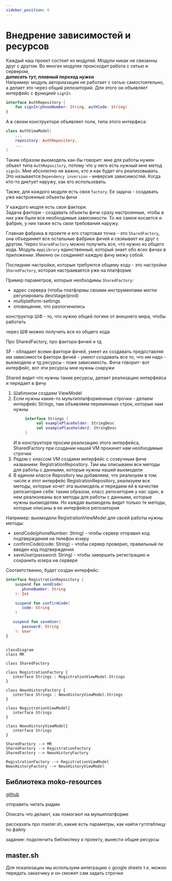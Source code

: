 ```yaml
---
sidebar_position: 6
---
```


# Внедрение зависимостей и ресурсов

Каждый наш проект состоит из модулей. Модули никак не связанны друг с другом. Во многих модулях происходит работа с сетью и сервером,  
***дописать тут, плавный переход нужен***  
Например: модуль авториазации не работает с сетью самостоятельно, а делает это через общий репозиторий. Для этого он объявляет интерфейс с функцией `signIn`  
```kotlin
interface AuthRepository {
    fun signIn(phoneNumber: String, authCode: String)
}
```
А в своем конструкторе объявляет поле, типа этого интерфеса:
```kotlin
class AuthViewModel(
    ...
    repository: AuthRepository,
    ...
) 
```

Таким образом вьюмодель как-бы говорит: мне для работы нужен объект типа `AuthRepository`, потому что у него есть нужный мне метод `signIn`. Мне абсолютно не важно, кто и как будет его реализовывать. 
Это называется `Dependency inversion` - инверсия зависимостей. Когда кто-то диктует наружу, как его использовать.

Также, для каждого модуля есть своя `factory`. Ее задача - создавать уже настроенные объекты фичи

У каждого модля есть своя фактори.  
Задача фактори - создавать объекты фичи сразу настроенные, чтобы в них уже были все необходимые зависимости. 
То же самое косается и фабрик, у них также есть свои требования наружу.

Главная фабрика в проекте и его стартовая точка - это `SharedFactory`, она объединяет все остальные фабрики фичей и свзяывает их друг с другом. Через `SharedFactory` можно получить все, что нужно из общего кода.   Модуль `mppLibrary` единственный, который знает обо всех фичах в приложении. Именно он соединяет каждую фичу межу собой.

Последние настройки, которые требуются общему коду - это настройки `SharedFactory`, которая настраивается уже на платформе 

Пример параметров, которые необходимы `SharedFactory`: 
- адрес сервера (чтобы платформы своими инструментами могли регулировать dev/stage/prod)
- multiplatform-settings
- оповещение, что разлогинились


конструктор ШФ - то, что нужно общей логике от внешнего мира, чтобы работать

через ШФ можно получить все из общего кода 

Про SharedFactory, про фактори фичей и тд

SF - обладает всеми фактори фичей, умеет их создавать предоставляя им зависимости
фактори фичей - умеют создавать все то, что им надо - вьюмодели и тд
ресурсы - тоже зависимость. Фича говорит- вот интерфейс, вот эти ресурсы мне нужны снаружи

Shared видит что нужны такие ресурсы, делает реализацию интерфейса и передает в фичу

1. Шаблоном создаем ViewModel
1. Если нужны какие-то мультиплатформенные строчки - делаем интерфейс Strings, там объявляем переменные строк, которые нам нужны
   ```kotlin
        interface Strings {
             val examplePlaceholder: StringDesc
             val examplePlaceholder2: StringDesc
        }
   ```
   И в конструкторе просим реализацию этого интерфейса, SharedFactory при создании нашей VM прокинет нам необходимые строчки
1. Рядом с классом VM создаем интерфейс с созвучным фиче названием: RegistrationRepository. Там мы описываем все методы для работы с данными, которые нужны нашей вьюмодели 
1. В едином классе Repository мы добавляем, что реализуем в том числе и этот интерфейс RegistrationRepository, реализуем все методы, которые хочет эта вьюмодель и передаем ей в качестве репозитория себя: таким образом, класс репозитория у нас один, в нем реализованы все методы для работы с данными, которые нужны вьюмоделям. Но каждая вьюмодель видит только те методы, которые описаны в ее интерфейсе репозитория 

Например: вьюмодели RegistrationViewModel для своей работы нужны методы:
- sendCode(phoneNumber: String) - чтобы сервер отправил код подтверждения на телефон юзеру
- confirmCode(code: String) - чтобы сервер проверил, правильный ли введен код подтверждения
- saveUser(password: String) - чтобы завершить регистрацию и сохранить юзера на сервере

Соответственно, будет создан интерфейс:
```kotlin
interface RegistrationRepository {
    suspend fun sendCode(
       phoneNumber: String
    ): Int

    suspend fun confirmCode(
       code: String
    )

   suspend fun saveUser(
       password: String
    ): User
}

```

```mermaid

classDiagram
class MR

class SharedFactory

class RegistrationFactory {
   interface Strings : RegistrationViewModel.Strings
}

class NewsHistoryFactory {
   interface Strings : NewsHistoryViewModel.Strings
}

class RegistrationViewModel{
   interface Strings
}

class NewsHistoryViewModel{
   interface Strings
}

SharedFactory --> MR
SharedFactory --> RegistrationFactory
SharedFactory --> NewsHistoryFactory

RegistrationFactory --> RegistrationViewModel
NewsHistoryFactory --> NewsHistoryViewModel

```


## Библиотека moko-resources

[github](https://github.com/icerockdev/moko-resources)

отправить читать ридми

Описать что делают, как помогают на мульиплатформе

рассказать про master.sh, какие есть параметры, как найти гуглтаблицу по файлу

задание: подключить библиотеку к проекту, вынести общие ресурсы

## master.sh

Для локализации мы используем интеграцию с google sheets т.к. можно передать заказчику и он сможет сам задать строчки 